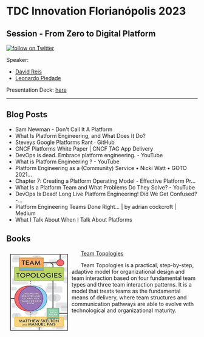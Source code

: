 # TDC Innovation Florianópolis 2023
## Session - From Zero to Digital Platform

<a href="https://twitter.com/intent/follow?screen_name=leo_ap">
    <img src="https://img.shields.io/twitter/follow/leo_ap?style=social&logo=twitter" alt="follow on Twitter"></a>


Speaker: 
* [David Reis](https://bit.ly/linkedin-dreis)
* [Leonardo Piedade](https://bit.ly/linkedin-leoap)

Presentation Deck: [here](https://bit.ly/tdcsp-2022-deck](https://speakerdeck.com/leoap/do-zero-a-plataforma-digital))



---
## Blog Posts
* Sam Newman - Don't Call It A Platform
* What Is Platform Engineering, and What Does It Do?
* Steveys Google Platforms Rant · GitHub
* CNCF Platforms White Paper | CNCF TAG App Delivery
* DevOps is dead. Embrace platform engineering. - YouTube
* What is Platform Engineering ? - YouTube
* Platform Engineering as a (Community) Service • Nicki Watt • GOTO 2021...
* Chapter 7: Creating a Platform Operating Model - Effective Platform Pr...
* What Is a Platform Team and What Problems Do They Solve? - YouTube
* DevOps Is Dead! Long Live Platform Engineering! Did We Get Confused? -...
* Platform Engineering Teams Done Right… | by adrian cockcroft | Medium
* What I Talk About When I Talk About Platforms


## Books

<img align="left" width="150" height="200" src="images/book_team_topologies.jpg" style="margin:10px 10px 10px 10px; border: 1px solid black;">

&nbsp; &nbsp; &nbsp; [Team Topologies](https://www.amazon.com/Team-Topologies-Organizing-Business-Technology/dp/1942788819/)

&nbsp; &nbsp; &nbsp; Team Topologies is a practical, step-by-step, adaptive model for organizational design and team interaction based on four fundamental team types and three team interaction patterns. It is a model that treats teams as the fundamental means of delivery, where team structures and communication pathways are able to evolve with technological and organizational maturity.



